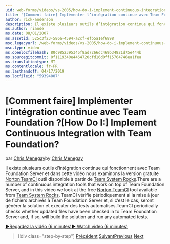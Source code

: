 ```yaml
---
uid: web-forms/videos/vs-2005/how-do-i-implement-continuous-integration-with-team-foundation
title: '[Comment faire] Implémenter l’intégration continue avec Team Foundation ? | Microsoft Docs'
author: rick-anderson
description: Il existe plusieurs outils d’intégration continue qui fonctionnent avec Team Foundation Server et dans cette vidéo nous examinons dispo outil Norton TeamCI gratuite...
ms.author: riande
ms.date: 08/01/2007
ms.assetid: 525c3f23-586a-4594-a2cf-efb5a1ef6898
msc.legacyurl: /web-forms/videos/vs-2005/how-do-i-implement-continuous-integration-with-team-foundation
msc.type: video
ms.openlocfilehash: 80c9852395345f8ad7266dc469b34821d75e444b
ms.sourcegitcommit: 0f1119340e4464720cfd16d0ff15764746ea1fea
ms.translationtype: MT
ms.contentlocale: fr-FR
ms.lasthandoff: 04/17/2019
ms.locfileid: "59394007"
---
```

# <a name="how-do-i-implement-continuous-integration-with-team-foundation"></a><span data-ttu-id="83dcb-104">[Comment faire] Implémenter l’intégration continue avec Team Foundation ?</span><span class="sxs-lookup"><span data-stu-id="83dcb-104">[How Do I:] Implement Continuous Integration with Team Foundation?</span></span>

<span data-ttu-id="83dcb-105">par [Chris Menegay](https://twitter.com/CMenegay)</span><span class="sxs-lookup"><span data-stu-id="83dcb-105">by [Chris Menegay](https://twitter.com/CMenegay)</span></span>

<span data-ttu-id="83dcb-106">Il existe plusieurs outils d’intégration continue qui fonctionnent avec Team Foundation Server et dans cette vidéo nous examinons la version gratuite [Norton TeamCI](http://teamsystemrocks.com/files/12/tools/entry1018.aspx) outil disponible à partir de [Team System Rocks](http://teamsystemrocks.com/).</span><span class="sxs-lookup"><span data-stu-id="83dcb-106">There are a number of continuous integration tools that work on top of Team Foundation Server, and in this video we look at the free [Norton TeamCI](http://teamsystemrocks.com/files/12/tools/entry1018.aspx) tool available from [Team System Rocks](http://teamsystemrocks.com/).</span></span> <span data-ttu-id="83dcb-107">TeamCI vérifie périodiquement si la mise à jour de fichiers archivés à Team Foundation Server et, si c’est le cas, seront générer la solution et exécuter des tests automatisés.</span><span class="sxs-lookup"><span data-stu-id="83dcb-107">TeamCI periodically checks whether updated files have been checked in to Team Foundation Server and, if so, will build the solution and run any automated tests.</span></span>

[<span data-ttu-id="83dcb-108">&#9654;Regardez la vidéo (6 minutes)</span><span class="sxs-lookup"><span data-stu-id="83dcb-108">&#9654; Watch video (6 minutes)</span></span>](https://channel9.msdn.com/Blogs/ASP-NET-Site-Videos/how-do-i-implement-continuous-integration-with-team-foundation)

> [!div class="step-by-step"]
> <span data-ttu-id="83dcb-109">[Précédent](how-do-i-discover-application-changes-prior-to-deployment.md)
> [Suivant](how-do-i-automate-testing-using-team-build.md)</span><span class="sxs-lookup"><span data-stu-id="83dcb-109">[Previous](how-do-i-discover-application-changes-prior-to-deployment.md)
[Next](how-do-i-automate-testing-using-team-build.md)</span></span>
